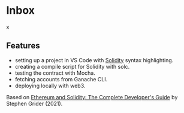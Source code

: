 # Inbox

x

## Features

- setting up a project in VS Code with [Solidity](https://marketplace.visualstudio.com/items?itemName=JuanBlanco.solidity) syntax highlighting.
- creating a compile script for Solidity with solc.
- testing the contract with Mocha.
- fetching accounts from Ganache CLI.
- deploying locally with web3.

Based on [Ethereum and Solidity: The Complete Developer's Guide](https://www.udemy.com/course/ethereum-and-solidity-the-complete-developers-guide/) by Stephen Grider (2021).
